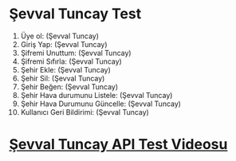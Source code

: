 # Şevval Tuncay Test

1. Üye ol: (Şevval Tuncay)
2. Giriş Yap: (Şevval Tuncay)
3. Şifremi Unuttum: (Şevval Tuncay)
4. Şifremi Sıfırla: (Şevval Tuncay)
5. Şehir Ekle: (Şevval Tuncay)
6. Şehir Sil: (Şevval Tuncay)
7. Şehir Beğen: (Şevval Tuncay)
8. Şehir Hava durumunu Listele: (Şevval Tuncay)
9. Şehir Hava Durumunu Güncelle: (Şevval Tuncay)
10. Kullanıcı Geri Bildirimi: (Şevval Tuncay)

# [Şevval Tuncay API Test Videosu]()
